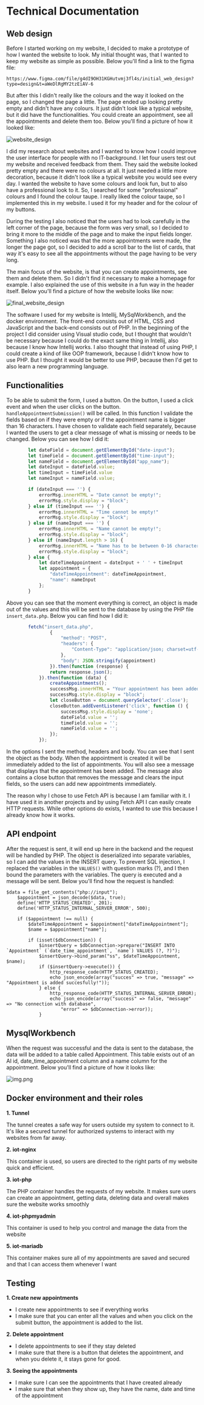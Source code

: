 # Technical Documentation

## Web design

Before I started working on my website, I decided to make a prototype of how I wanted the website to look. My initial 
thought was, that I wanted to keep my website as simple as possible. Below you'll find a link to the figma file:

```https://www.figma.com/file/g4dI9OH31KGHutvmj3fl4s/initial_web_design?type=design&t=aWeDlRgMY2tzEiAV-6```

But after this I didn't really like the colours and the way it looked on the page, so I changed the page a little. The 
page ended up looking pretty empty and didn't have any colours. It just didn't look like a typical website, but it did
have the functionalities. You could create an appointment, see all the appointments and delete them too. Below you'll 
find a picture of how it looked like:

![website_design](../assets/website.png)

I did my research about websites and I wanted to know how I could improve the user interface for people with no IT-background.
I let four users test out my website and received feedback from them. They said the website looked pretty empty and 
there were no colours at all. It just needed a little more decoration, because it didn't look like a typical website 
you would see every day. I wanted the website to have some colours and look fun, but to also have a professional look 
to it. So, I searched for some "professional" colours and I found the colour taupe. I really liked the colour taupe, 
so I implemented this in my website. I used it for my header and for the colour of my buttons.

During the testing I also noticed that the users had to look carefully in the left corner of the page, because the form 
was very small, so I decided to bring it more to the middle of the page and to make the input fields longer. Something 
I also noticed was that the more appointments were made, the longer the page got, so I decided to add a scroll bar to 
the list of cards, that way it's easy to see all the appointments without the page having to be very long. 

The main focus of the website, is that you can create appointments, see them and delete them. So I didn't find it 
necessary to make a homepage for example. I also explained the use of this website in a fun way in the header itself.
Below you'll find a picture of how the website looks like now:

![final_website_design](../assets/final_website.png)


The software I used for my website is Intellij, MySqlWorkbench, and the docker environment. The front-end consists out of 
HTML, CSS and JavaScript and the back-end consists out of PHP. In the beginning of the project I did consider using 
Visual studio code, but I thought that wouldn't be necessary because I could do the exact same thing in Intellij, 
also because I know how Intellij works. I also thought that instead of using PHP, I could create a kind of like OOP 
framework, because I didn't know how to use PHP. But I thought it would be better to use PHP, because then I'd get to 
also learn a new programming language. 


## Functionalities

To be able to submit the form, I used a button. On the button, I used a click event and when the user clicks on the 
button. `handleAppointmentSubmission()` will be called. In this function I validate the fields based on if they were empty
or if the appointment name is bigger than 16 characters. I have chosen to validate each field separately, because I wanted
the users to get a clear message of what is missing or needs to be changed. Below you can see how I did it: 

```javascript
        let dateField = document.getElementById("date-input");
        let timeField = document.getElementById("time-input");
        let nameField = document.getElementById("app_name");
        let dateInput = dateField.value;
        let timeInput = timeField.value
        let nameInput = nameField.value;

        if (dateInput === '') {
            errorMsg.innerHTML = "Date cannot be empty!";
            errorMsg.style.display = "block";
        } else if (timeInput === '') {
            errorMsg.innerHTML = "Time cannot be empty!"
            errorMsg.style.display = "block";
        } else if (nameInput === '') {
            errorMsg.innerHTML = "Name cannot be empty!";
            errorMsg.style.display = "block";
        } else if (nameInput.length > 16) {
            errorMsg.innerHTML = "Name has to be between 0-16 characters";
            errorMsg.style.display = "block";
        } else {
            let dateTimeAppointment = dateInput + ' ' + timeInput
            let appointment = {
                "dateTimeAppointment": dateTimeAppointment,
                "name": nameInput
            };
        }
```

Above you can see that the moment everything is correct, an object is made out of the values and this will be sent to the
database by using the PHP file `insert_data.php`. Below you can find how I did it:

```javascript
        fetch("insert_data.php",
                {
                    "method": "POST",
                    "headers": {
                        "Content-Type": "application/json; charset=utf-8"
                    },
                    "body": JSON.stringify(appointment)
                }).then(function (response) {
                return response.json();
            }).then(function (data) {
                createAppointments();
                successMsg.innerHTML = "Your appointment has been added!" + `<span class="close">&times;</span>`;
                successMsg.style.display = "block";
                let closeButton = document.querySelector('.close');
                closeButton.addEventListener('click', function () {
                    successMsg.style.display = 'none';
                    dateField.value = '';
                    timeField.value = '';
                    nameField.value = '';
                });
            });
```

In the options I sent the method, headers and body. You can see that I sent the object as the body. When the appointment
is created it will be immediately added to the list of appointments. You will also see a message that displays that the 
appointment has been added. The message also contains a close button that removes the message and clears the input
fields, so the users can add new appointments immediately. 

The reason why I chose to use Fetch API is because I am familiar with it. I have used it in another projects and by using
Fetch API I can easily create HTTP requests. While other options do exists, I wanted to use this because I already know
how it works.


## API endpoint

After the request is sent, it will end up here in the backend and the request will be handled by PHP. The object is 
deserialized into separate variables, so I can add the values in the INSERT query. To prevent SQL injection, I replaced
the variables in the `VALUES()` with question marks (?), and I then bound the parameters with the variables. The query is
executed and a message will be sent. Below you'll find how the request is handled:
```injectablephp
$data = file_get_contents("php://input");
    $appointment = json_decode($data, true);
    define('HTTP_STATUS_CREATED', 201);
    define('HTTP_STATUS_INTERNAL_SERVER_ERROR', 500);

    if ($appointment !== null) {
        $dateTimeAppointment = $appointment["dateTimeAppointment"];
        $name = $appointment["name"];

        if (isset($dbConnection)) {
            $insertQuery = $dbConnection->prepare("INSERT INTO `Appointment` (`date_time_appointment`, `name`) VALUES (?, ?)");
            $insertQuery->bind_param("ss", $dateTimeAppointment, $name);
            if ($insertQuery->execute()) {
                http_response_code(HTTP_STATUS_CREATED);
                echo json_encode(array("succes" => true, "message" => "Appointment is added succesfully!"));
            } else {
                http_response_code(HTTP_STATUS_INTERNAL_SERVER_ERROR);
                echo json_encode(array("success" => false, "message" => "No connection with database",
                    "error" => $dbConnection->error));
            }
```

## MysqlWorkbench

When the request was successful and the data is sent to the database, the data will be added to a table called Appointment.
This table exists out of an AI id, date_time_appointment column and a name column for the appointment. Below you'll find
a picture of how it looks like:

![img.png](../assets/img.png)


## Docker environment and their roles

**1. Tunnel**

The tunnel creates a safe way for users outside my system to connect to it. It's like a secured tunnel for authorized 
systems to interact with my websites from far away. 

**2. iot-nginx**

This container is used, so users are directed to the right parts of my website quick and efficient. 

**3. iot-php**

The PHP container handles the requests of my website. It makes sure users can create an appointment, getting data, deleting
data and overall makes sure the website works smoothly

**4. iot-phpmyadmin**

This container is used to help you control and manage the data from the website

**5. iot-mariadb**

This container makes sure all of my appointments are saved and secured and that I can access them whenever I want

## Testing 

**1. Create new appointments**

- I create new appointments to see if everything works
- I make sure that you can enter all the values and when you click on the submit button, the appointment is added to 
the list. 

**2. Delete appointment**
- I delete appointments to see if they stay deleted
- I make sure that there is a button that deletes the appointment, and when you delete it, it stays gone for good.

**3. Seeing the appointments**

- I make sure I can see the appointments that I have created already
- I make sure that when they show up, they have the name, date and time of the appointment



